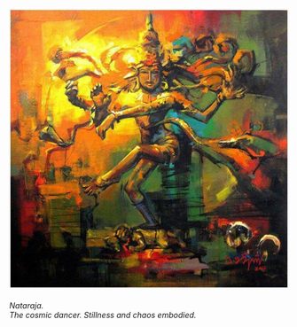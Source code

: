 <p align="center"> <img width="600" src="task.jpeg" alt="triumvirate"> </p>

###### *Nataraja.*<br>*The cosmic dancer. Stillness and chaos embodied.*
